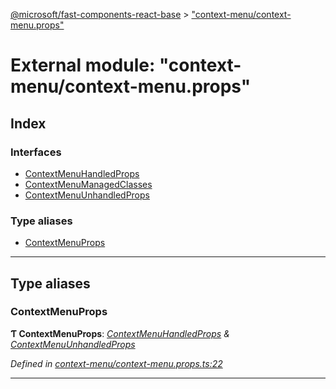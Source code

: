 [@microsoft/fast-components-react-base](../README.md) > ["context-menu/context-menu.props"](../modules/_context_menu_context_menu_props_.md)

# External module: "context-menu/context-menu.props"

## Index

### Interfaces

* [ContextMenuHandledProps](../interfaces/_context_menu_context_menu_props_.contextmenuhandledprops.md)
* [ContextMenuManagedClasses](../interfaces/_context_menu_context_menu_props_.contextmenumanagedclasses.md)
* [ContextMenuUnhandledProps](../interfaces/_context_menu_context_menu_props_.contextmenuunhandledprops.md)

### Type aliases

* [ContextMenuProps](_context_menu_context_menu_props_.md#contextmenuprops)

---

## Type aliases

<a id="contextmenuprops"></a>

###  ContextMenuProps

**Ƭ ContextMenuProps**: *[ContextMenuHandledProps](../interfaces/_context_menu_context_menu_props_.contextmenuhandledprops.md) & [ContextMenuUnhandledProps](../interfaces/_context_menu_context_menu_props_.contextmenuunhandledprops.md)*

*Defined in [context-menu/context-menu.props.ts:22](https://github.com/Microsoft/fast-dna/blob/164dd3ca/packages/fast-components-react-base/src/context-menu/context-menu.props.ts#L22)*

___

